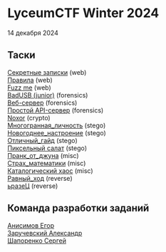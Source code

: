 <h1>LyceumCTF Winter 2024</h1>

<p>14 декабря 2024</p>
<h2>Таски</h2>
<a href="https://github.com/PolyCTF-DEV/LyceumCTF-Winter-2024/tree/main/Секретные_записки">Секретные записки</a> (web)<br>
<a href="https://github.com/PolyCTF-DEV/LyceumCTF-Winter-2024/tree/main/Правила">Правила</a> (web)<br>
<a href="https://github.com/PolyCTF-DEV/LyceumCTF-Winter-2024/tree/main/Fuzz_me">Fuzz me</a> (web)<br>
<a href="https://github.com/PolyCTF-DEV/LyceumCTF-Winter-2024/tree/main/BadUSB (junior)">BadUSB (junior)</a> (forensics)<br>
<a href="https://github.com/PolyCTF-DEV/LyceumCTF-Winter-2024/tree/main/Веб-сервер">Веб-сервер</a> (forensics)<br>
<a href="https://github.com/PolyCTF-DEV/LyceumCTF-Winter-2024/tree/main/Простой API-сервер">Простой API-сервер</a> (forensics)<br>
<a href="https://github.com/PolyCTF-DEV/LyceumCTF-Winter-2024/tree/main/Noxor">Noxor</a> (crypto)<br>
<a href="https://github.com/PolyCTF-DEV/LyceumCTF-Winter-2024/tree/main/Многогранная_личность">Многогранная_личность</a> (stego)<br>
<a href="https://github.com/PolyCTF-DEV/LyceumCTF-Winter-2024/tree/main/Новогоднее_настроение">Новогоднее_настроение</a> (stego)<br>
<a href="https://github.com/PolyCTF-DEV/LyceumCTF-Winter-2024/tree/main/Отличный_гайд">Отличный_гайд</a> (stego)<br>
<a href="https://github.com/PolyCTF-DEV/LyceumCTF-Winter-2024/tree/main/Пиксельный салат">Пиксельный салат</a> (stego)<br>
<a href="https://github.com/PolyCTF-DEV/LyceumCTF-Winter-2024/tree/main/Пранк_от_джуна">Пранк_от_джуна</a> (misc)<br>
<a href="https://github.com/PolyCTF-DEV/LyceumCTF-Winter-2024/tree/main/Страх_математики">Страх_математики</a> (misc)<br>
<a href="https://github.com/PolyCTF-DEV/LyceumCTF-Winter-2024/tree/main/Каталогический хаос">Каталогический хаос</a> (misc)<br>
<a href="https://github.com/PolyCTF-DEV/LyceumCTF-Winter-2024/tree/main/Равный_ход">Равный_ход</a> (reverse)<br>
<a href="https://github.com/PolyCTF-DEV/LyceumCTF-Winter-2024/tree/main/ьразеЦ">ьразеЦ</a> (reverse)<br>

<h2>Команда разработки заданий</h2>
<a href="http://t.me/eianisimov">Анисимов Егор</a><br>
<a href="http://t.me/z4vr1k_official">Заручевский Александр</a><br>
<a href="http://t.me/sergk0t">Шапоренко Сергей</a><br>
